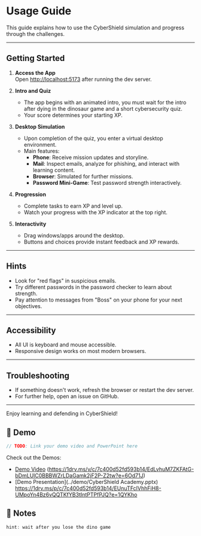 # Usage Guide

This guide explains how to use the CyberShield simulation and progress through the challenges.

---

## Getting Started

1. **Access the App**  
   Open [http://localhost:5173](http://localhost:5173) after running the dev server.

2. **Intro and Quiz**  
   - The app begins with an animated intro, you must wait for the intro after dying in the dinosaur game and a short cybersecurity quiz.
   - Your score determines your starting XP.

3. **Desktop Simulation**  
   - Upon completion of the quiz, you enter a virtual desktop environment.
   - Main features:
     - **Phone**: Receive mission updates and storyline.
     - **Mail**: Inspect emails, analyze for phishing, and interact with learning content.
     - **Browser**: Simulated for further missions.
     - **Password Mini-Game**: Test password strength interactively.

4. **Progression**
   - Complete tasks to earn XP and level up.
   - Watch your progress with the XP indicator at the top right.

5. **Interactivity**
   - Drag windows/apps around the desktop.
   - Buttons and choices provide instant feedback and XP rewards.

---

## Hints

- Look for "red flags" in suspicious emails.
- Try different passwords in the password checker to learn about strength.
- Pay attention to messages from "Boss" on your phone for your next objectives.

---

## Accessibility

- All UI is keyboard and mouse accessible.
- Responsive design works on most modern browsers.

---

## Troubleshooting

- If something doesn't work, refresh the browser or restart the dev server.
- For further help, open an issue on GitHub.

---

Enjoy learning and defending in CyberShield!

## 🎥 Demo
``` c
// TODO: Link your demo video and PowerPoint here
```
Check out the Demos: 
- [Demo Video](../demo/demo.mp4)
(https://1drv.ms/v/c/7c400d52fd593b14/EdLvhuM7ZKFAtG-bDmLUlC0BBBWZrLDaGamk2jF2P-Z2tw?e=6Od71J)
- [Demo Presentation](../demo/CyberShield Academy.pptx)
https://1drv.ms/p/c/7c400d52fd593b14/EUnuTFcIVhhFiH8-UMpoYn4Bz6vQQTKfYB3tIntPTPfPJQ?e=1QYKho
## 📌 Notes
``` c
hint: wait after you lose the dino game 
```
